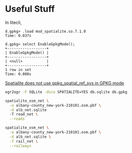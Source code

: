 # Useful Stuff

In litecli,

```sqlite
d.gpkg> .load mod_spatialite.so.7.1.0
Time: 0.037s

d.gpkg> select EnableGpkgMode();
+------------------+
| EnableGpkgMode() |
+------------------+
| <null>           |
+------------------+
1 row in set
Time: 0.008s
```

[Spatialite does not use gpkg_spatial_ref_sys in GPKG mode](https://gis.stackexchange.com/a/412890)

```sh
ogr2ogr -F SQLite -dsco SPATIALITE=YES db.sqlite db.gpkg
```

```sh
spatialite_osm_net \
  -o albany-county_new-york-210101.osm.pbf \
  -d alb_net.sqlite
  -T road_net \
  --roads
```

```sh
spatialite_osm_net \
  -o albany-county_new-york-210101.osm.pbf \
  -d alb_net.sqlite \
  -T rail_net \
  --railways
```
